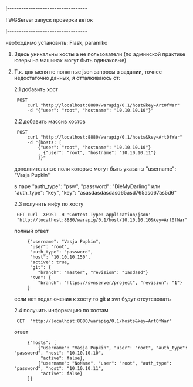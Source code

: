 !---------------------------------- 

! WGServer запуск проверки веток 

!----------------------------------

необходимо установить: Flask, paramiko

1. Здесь уникальны хосты а не пользователи (по админской практике юзеры на машинах могут быть одинаковые)
2. Т.к. для меня не понятные json запросы в задании, точнее недостаточно данных, я отталкиваюсь от:
	
	2.1 добавить хост

		POST 
			curl "http://localhost:8880/warapig/0.1/host&key=Art0fWar" 
			-d "{"user": "root", "hostname": "10.10.10.10"}"
	2.2 добавить массив хостов 

		POST 
			curl "http://localhost:8880/warapig/0.1/hosts&key=Art0fWar" 
			-d "{hosts: [
				{"user": "root", "hostname": "10.10.10.10"}
				, {"user": "root", "hostname": "10.10.10.11"}
				]}"

	дополнительные поля которые могут быть указаны
			"username": "Vasja Pupkin"
			
	в паре
			"auth_type": "psw", "password": "DieMyDarling" 
		или
			"auth_type": "key", "key": "asasdasdasdasd65asd765asd67as5d6"
	
	2.3 получить инфу по хосту

		GET curl -XPOST -H 'Content-Type: application/json' 
		"http://localhost:8880/warapig/0.1/host/10.10.10.10&key=Art0fWar"

	полный ответ

			{"username": "Vasja Pupkin", 
			 "user": "root", 
			 "auth_type": "password", 
			 "host": "10.10.10.150", 
			 "active": true, 
			 "git": {
				"branch": "master", "revision": "1asdasd"}
			 "svn": {
				"branch": "https://svnserver/project", "revision": "1"}
			}

	если нет подключения к хосту то git и svn будут отсутсвовать

	2.4 получить информацию по хостам

		GET  "http://localhost:8880/warapig/0.1/hosts&key=Art0fWar"
		
	ответ

			{"hosts": [
				{"username": "Vasja Pupkin", "user": "root", "auth_type": "password", "host": "10.10.10.10", 
			 	 "active": false},  
				{"username": "NoName", "user": "root", "auth_type": "password", "host": "10.10.10.11", 
			 	 "active": false}
			]}
